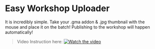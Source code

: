 # Easy Workshop Uploader

It is incredibly simple.
Take your .gma addon & .jpg thumbnail with the mouse and place it on the batch!
Publishing to the workshop will happen automatically!

>Video Instruction here:
[![Watch the video](https://i.imgur.com/qGy6mXo.png)](https://youtu.be/JSEF2cHYn8I)
